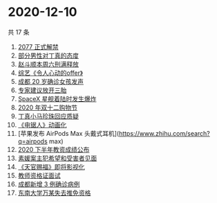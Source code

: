 # 2020-12-10

共 17 条

<!-- BEGIN -->
<!-- 最后更新时间 Thu Dec 10 2020 23:04:23 GMT+0800 (CST) -->

1. [2077 正式解禁](https://www.zhihu.com/search?q=赛博朋克2077)
2. [部分男性对丁真的态度](https://www.zhihu.com/search?q=丁真)
3. [赵斗顺本周六刑满释放](https://www.zhihu.com/search?q=素媛案)
4. [综艺《令人心动的offer》](https://www.zhihu.com/search?q=令人心动的offer)
5. [成都 20 岁确诊女孩发声](https://www.zhihu.com/search?q=成都孙女)
6. [专家建议放开三胎](https://www.zhihu.com/search?q=三胎)
7. [SpaceX 星舰着陆时发生爆炸](https://www.zhihu.com/search?q=spacex)
8. [2020 年双十二购物节](https://www.zhihu.com/search?q=双十二)
9. [丁真小马珍珠回应质疑](https://www.zhihu.com/search?q=丁真小马)
10. [《电锯人》动画化](https://www.zhihu.com/search?q=电锯人)
11. [苹果发布 AirPods Max 头戴式耳机](https://www.zhihu.com/search?q=airpods max)
12. [2020 下半年教资成绩公布](https://www.zhihu.com/search?q=教资成绩)
13. [素媛案主犯希望和受害者见面](https://www.zhihu.com/search?q=素媛案)
14. [《天官赐福》即将影视化](https://www.zhihu.com/search?q=天官赐福)
15. [教师资格证面试](https://www.zhihu.com/search?q=教资面试怎么准备)
16. [成都新增 3 例确诊病例](https://www.zhihu.com/search?q=成都新增)
17. [东南大学万某失去推免资格](https://www.zhihu.com/search?q=东南大学)

<!-- END -->
